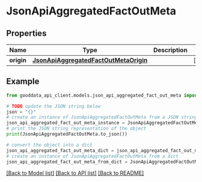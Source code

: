 # JsonApiAggregatedFactOutMeta


## Properties

Name | Type | Description | Notes
------------ | ------------- | ------------- | -------------
**origin** | [**JsonApiAggregatedFactOutMetaOrigin**](JsonApiAggregatedFactOutMetaOrigin.md) |  | [optional] 

## Example

```python
from gooddata_api_client.models.json_api_aggregated_fact_out_meta import JsonApiAggregatedFactOutMeta

# TODO update the JSON string below
json = "{}"
# create an instance of JsonApiAggregatedFactOutMeta from a JSON string
json_api_aggregated_fact_out_meta_instance = JsonApiAggregatedFactOutMeta.from_json(json)
# print the JSON string representation of the object
print(JsonApiAggregatedFactOutMeta.to_json())

# convert the object into a dict
json_api_aggregated_fact_out_meta_dict = json_api_aggregated_fact_out_meta_instance.to_dict()
# create an instance of JsonApiAggregatedFactOutMeta from a dict
json_api_aggregated_fact_out_meta_from_dict = JsonApiAggregatedFactOutMeta.from_dict(json_api_aggregated_fact_out_meta_dict)
```
[[Back to Model list]](../README.md#documentation-for-models) [[Back to API list]](../README.md#documentation-for-api-endpoints) [[Back to README]](../README.md)



